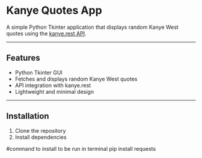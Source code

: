 # Kanye Quotes App 

A simple Python Tkinter application that displays random Kanye West quotes using the [kanye.rest API](https://kanye.rest/).

---

## Features

- Python Tkinter GUI  
- Fetches and displays random Kanye West quotes  
- API integration with kanye.rest  
- Lightweight and minimal design  

---

## Installation

1. Clone the repository  
2. Install dependencies 

#command to install to be run in terminal 
pip install requests